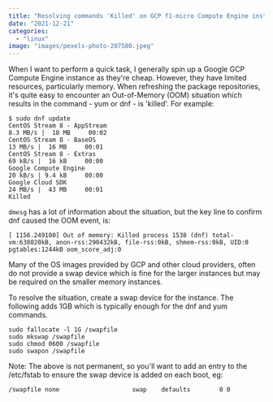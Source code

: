 ```yaml
---
title: "Resolving commands 'Killed' on GCP f1-micro Compute Engine instances"
date: "2021-12-21"
categories: 
  - "linux"
image: "images/pexels-photo-207580.jpeg"
---
```


When I want to perform a quick task, I generally spin up a Google GCP Compute Engine instance as they're cheap. However, they have limited resources, particularly memory. When refreshing the package repositories, it's quite easy to encounter an Out-of-Memory (OOM) situation which results in the command - yum or dnf - is 'killed'. For example:

```
$ sudo dnf update 
CentOS Stream 8 - AppStream                                                                                                  8.3 MB/s |  18 MB     00:02    
CentOS Stream 8 - BaseOS                                                                                                      13 MB/s |  16 MB     00:01    
CentOS Stream 8 - Extras                                                                                                      69 kB/s |  16 kB     00:00    
Google Compute Engine                                                                                                         20 kB/s | 9.4 kB     00:00    
Google Cloud SDK                                                                                                              24 MB/s |  43 MB     00:01    
Killed
```

`dmesg` has a lot of information about the situation, but the key line to confirm dnf caused the OOM event, is:

```
[ 1156.249100] Out of memory: Killed process 1538 (dnf) total-vm:638020kB, anon-rss:290432kB, file-rss:0kB, shmem-rss:0kB, UID:0 pgtables:1244kB oom_score_adj:0
```

Many of the OS images provided by GCP and other cloud providers, often do not provide a swap device which is fine for the larger instances but may be required on the smaller memory instances.

To resolve the situation, create a swap device for the instance. The following adds 1GB which is typically enough for the dnf and yum commands.

```
sudo fallocate -l 1G /swapfile
sudo mkswap /swapfile
sudo chmod 0600 /swapfile
sudo swapon /swapfile
```

Note: The above is not permanent, so you'll want to add an entry to the /etc/fstab to ensure the swap device is added on each boot, eg:

```
/swapfile none                    swap    defaults        0 0
```
